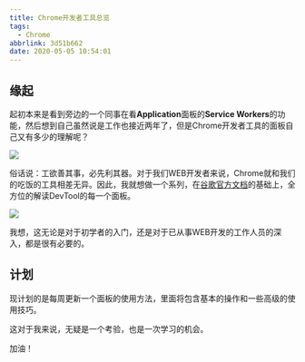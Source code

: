 ```yaml
---
title: Chrome开发者工具总览
tags:
  - Chrome
abbrlink: 3d51b662
date: 2020-05-05 10:54:01
---
```

## 缘起
起初本来是看到旁边的一个同事在看**Application**面板的**Service Workers**的功能，然后想到自己虽然说是工作也接近两年了，但是Chrome开发者工具的面板自己又有多少的理解呢？

![](https://cdn.jsdelivr.net/gh/kitety/blog_img/img/20200923174740.png)

<!-- more -->
俗话说：工欲善其事，必先利其器。对于我们WEB开发者来说，Chrome就和我们的吃饭的工具相差无异。因此，我就想做一个系列，在[谷歌官方文档](https://developers.google.com/web/tools/chrome-devtools?hl=zh-cn)的基础上，全方位的解读DevTool的每一个面板。

![](https://cdn.jsdelivr.net/gh/kitety/blog_img/img/20200923174758.png)

我想，这无论是对于初学者的入门，还是对于已从事WEB开发的工作人员的深入，都是很有必要的。

## 计划
现计划的是每周更新一个面板的使用方法，里面将包含基本的操作和一些高级的使用技巧。

这对于我来说，无疑是一个考验，也是一次学习的机会。

加油！
